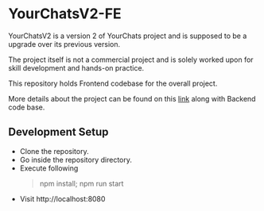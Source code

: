 # YourChatsV2-FE

YourChatsV2 is a version 2 of YourChats project and is supposed to be a upgrade over its previous version.

The project itself is not a commercial project and is solely worked upon for skill development and hands-on practice.

This repository holds Frontend codebase for the overall project.

More details about the project can be found on this <a href="https://github.com/prashantsihag03/yourchatsV2">link</a> along with Backend code base.

## Development Setup

- Clone the repository.
- Go inside the repository directory.
- Execute following
  > npm install; npm run start
- Visit http://localhost:8080

